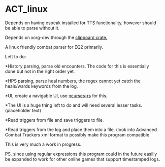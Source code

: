 # ACT_linux

Depends on having espeak installed for TTS functionality, however should be able to parse without it.

Depends on xorg-dev through the <a href="https://github.com/aweinstock314/rust-clipboard">clipboard crate.</a>

A linux friendly combat parser for EQ2 primarily.



Left to do:


*History parsing, parse old encounters. The code for this is essentially done but not in the right order yet.

*HPS parsing, parse heal numbers, the regex cannot yet catch the heals/wards keywords from the log.

*UI, create a navigable UI, use <a href="https://github.com/jeaye/ncurses-rs">ncurses-rs</a> for this.

  *The UI is a huge thing left to do and will need several lesser tasks. (placeholder text)

*Read triggers from file and save triggers to file.

*Read triggers from the log and place them into a file. (look into Advanced Combat Trackers xml format to possibly make this program compatible.


This is very much a work in progress.

PS. since using regular expressions this program could in the future easilly be expanded to work for other online games that support timestamped logs.
